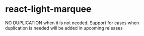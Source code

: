 # react-light-marquee
NO DUPLICATION when it is not needed. Support for cases when duplication is needed will be added in upcoming releases
